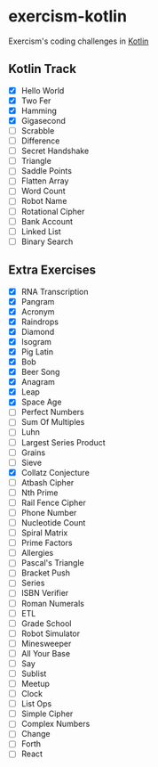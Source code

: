 # exercism-kotlin
Exercism's coding challenges in [Kotlin](https://exercism.io/tracks/kotlin/exercises)

## Kotlin Track
- [x] Hello World
- [x] Two Fer
- [x] Hamming
- [x] Gigasecond
- [ ] Scrabble
- [ ] Difference
- [ ] Secret Handshake
- [ ] Triangle
- [ ] Saddle Points
- [ ] Flatten Array
- [ ] Word Count
- [ ] Robot Name
- [ ] Rotational Cipher
- [ ] Bank Account
- [ ] Linked List
- [ ] Binary Search

## Extra Exercises
- [x] RNA Transcription
- [x] Pangram
- [x] Acronym
- [x] Raindrops
- [x] Diamond
- [x] Isogram
- [x] Pig Latin
- [x] Bob
- [x] Beer Song
- [x] Anagram
- [x] Leap
- [x] Space Age
- [ ] Perfect Numbers
- [ ] Sum Of Multiples
- [ ] Luhn
- [ ] Largest Series Product
- [ ] Grains
- [ ] Sieve
- [x] Collatz Conjecture
- [ ] Atbash Cipher
- [ ] Nth Prime
- [ ] Rail Fence Cipher
- [ ] Phone Number
- [ ] Nucleotide Count
- [ ] Spiral Matrix
- [ ] Prime Factors
- [ ] Allergies
- [ ] Pascal's Triangle
- [ ] Bracket Push
- [ ] Series
- [ ] ISBN Verifier
- [ ] Roman Numerals
- [ ] ETL
- [ ] Grade School
- [ ] Robot Simulator
- [ ] Minesweeper
- [ ] All Your Base
- [ ] Say
- [ ] Sublist
- [ ] Meetup
- [ ] Clock
- [ ] List Ops
- [ ] Simple Cipher
- [ ] Complex Numbers
- [ ] Change
- [ ] Forth
- [ ] React
